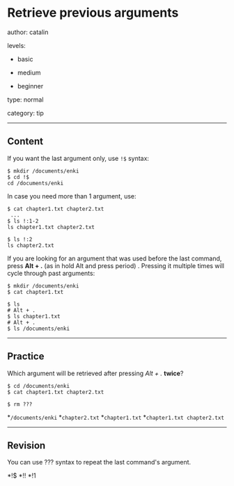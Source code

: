 # Retrieve previous arguments
author: catalin

levels:

  - basic

  - medium

  - beginner

type: normal

category: tip

---
## Content

If you want the last argument only, use `!$` syntax:
```
$ mkdir /documents/enki
$ cd !$
cd /documents/enki
``` 

In case you need more than 1 argument, use:
```
$ cat chapter1.txt chapter2.txt
 ...
$ ls !:1-2
ls chapter1.txt chapter2.txt

$ ls !:2
ls chapter2.txt
```
If you are looking for an argument that was used before the last command, press **Alt + .** (as in hold Alt and press period) . Pressing it multiple times will cycle through past arguments:
```
$ mkdir /documents/enki
$ cat chapter1.txt

$ ls 
# Alt + .
$ ls chapter1.txt
# Alt + .
$ ls /documents/enki
```

---
## Practice

Which argument will be retrieved after pressing *Alt + .* **twice**?
```
$ cd /documents/enki
$ cat chapter1.txt chapter2.txt

$ rm ???
```
*`/documents/enki`
*`chapter2.txt`
*`chapter1.txt`
*`chapter1.txt chapter2.txt`

---
## Revision

You can use ??? syntax to repeat the last command's argument.

*!$
*!!
*!1